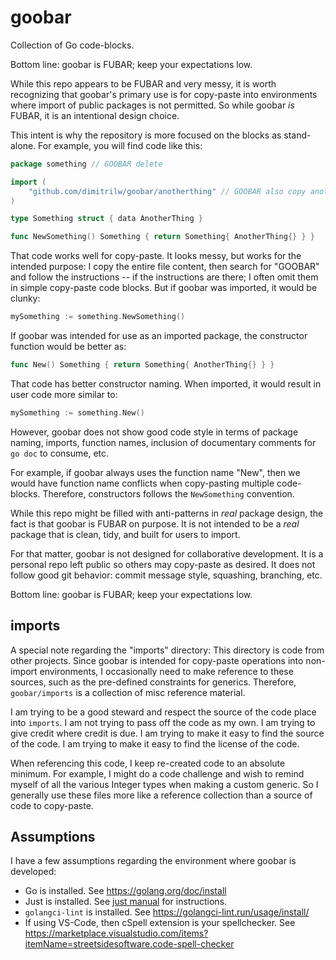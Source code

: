 # goobar

Collection of Go code-blocks.

Bottom line: goobar is FUBAR; keep your expectations low.

While this repo appears to be FUBAR and very messy, it is worth recognizing
that goobar's primary use is for copy-paste into environments where import of
public packages is not permitted. So while goobar _is_ FUBAR,
it is an intentional design choice.

This intent is why the repository is more focused on the blocks as stand-alone.
For example, you will find code like this:

[:]: cSpell:ignore "anotherthing"

```go
package something // GOOBAR delete

import (
    "github.com/dimitrilw/goobar/anotherthing" // GOOBAR also copy anotherthing
)

type Something struct { data AnotherThing }

func NewSomething() Something { return Something{ AnotherThing{} } }
```

That code works well for copy-paste. It looks messy, but works for the intended
purpose: I copy the entire file content, then search for "GOOBAR" and follow
the instructions -- if the instructions are there; I often omit them in simple
copy-paste code blocks. But if goobar was imported, it would be clunky:

```go
mySomething := something.NewSomething()
```

If goobar was intended for use as an imported package,
the constructor function would be better as:

```go
func New() Something { return Something{ AnotherThing{} } }
```

That code has better constructor naming. When imported,
it would result in user code more similar to:

```go
mySomething := something.New()
```

However, goobar does not show good code style in terms of package naming,
imports, function names, inclusion of documentary comments for
`go doc` to consume, etc.

For example, if goobar always uses the function name "New", then we would have
function name conflicts when copy-pasting multiple code-blocks.
Therefore, constructors follows the `NewSomething` convention.

While this repo might be filled with anti-patterns in _real_ package design,
the fact is that goobar is FUBAR on purpose. It is not intended to be
a _real_ package that is clean, tidy, and built for users to import.

For that matter, goobar is not designed for collaborative development.
It is a personal repo left public so others may copy-paste as desired.
It does not follow good git behavior:
commit message style, squashing, branching, etc.

Bottom line: goobar is FUBAR; keep your expectations low.

## imports

A special note regarding the "imports" directory:
This directory is code from other projects. Since goobar is intended for
copy-paste operations into non-import environments, I occasionally need to make
reference to these sources, such as the pre-defined constraints for generics.
Therefore, `goobar/imports` is a collection of misc reference material.

I am trying to be a good steward and respect the source of the code place into
`imports`. I am not trying to pass off the code as my own. I am trying to give
credit where credit is due. I am trying to make it easy to find the source of
the code. I am trying to make it easy to find the license of the code.

When referencing this code, I keep re-created code to an absolute minimum.
For example, I might do a code challenge and wish to remind myself of all the
various Integer types when making a custom generic. So I generally use these
files more like a reference collection than a source of code to copy-paste.

## Assumptions

I have a few assumptions regarding the environment where goobar is developed:

-   Go is installed. See https://golang.org/doc/install
-   Just is installed. See [just manual](https://just.systems/man/en/) for instructions.
-   `golangci-lint` is installed. See https://golangci-lint.run/usage/install/
-   If using VS-Code, then cSpell extension is your spellchecker. See
    https://marketplace.visualstudio.com/items?itemName=streetsidesoftware.code-spell-checker
